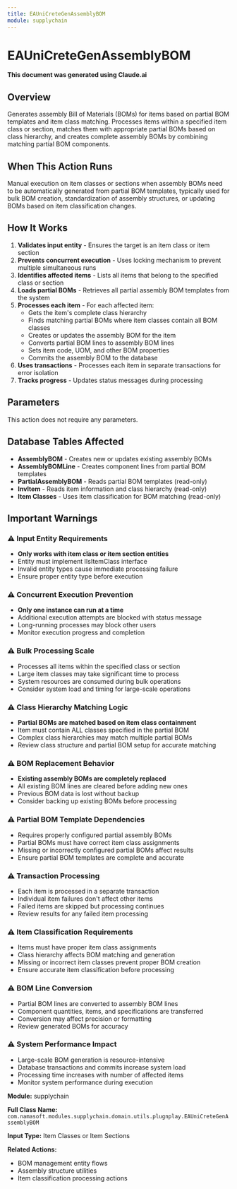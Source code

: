 ```yaml
---
title: EAUniCreteGenAssemblyBOM
module: supplychain
---
```



<div class='entity-flows'>

# EAUniCreteGenAssemblyBOM

**This document was generated using Claude.ai**

## Overview

Generates assembly Bill of Materials (BOMs) for items based on partial BOM templates and item class matching. Processes items within a specified item class or section, matches them with appropriate partial BOMs based on class hierarchy, and creates complete assembly BOMs by combining matching partial BOM components.

## When This Action Runs

Manual execution on item classes or sections when assembly BOMs need to be automatically generated from partial BOM templates, typically used for bulk BOM creation, standardization of assembly structures, or updating BOMs based on item classification changes.

## How It Works

1. **Validates input entity** - Ensures the target is an item class or item section
2. **Prevents concurrent execution** - Uses locking mechanism to prevent multiple simultaneous runs
3. **Identifies affected items** - Lists all items that belong to the specified class or section
4. **Loads partial BOMs** - Retrieves all partial assembly BOM templates from the system
5. **Processes each item** - For each affected item:
   - Gets the item's complete class hierarchy
   - Finds matching partial BOMs where item classes contain all BOM classes
   - Creates or updates the assembly BOM for the item
   - Converts partial BOM lines to assembly BOM lines
   - Sets item code, UOM, and other BOM properties
   - Commits the assembly BOM to the database
6. **Uses transactions** - Processes each item in separate transactions for error isolation
7. **Tracks progress** - Updates status messages during processing

## Parameters

This action does not require any parameters.

## Database Tables Affected

- **AssemblyBOM** - Creates new or updates existing assembly BOMs
- **AssemblyBOMLine** - Creates component lines from partial BOM templates
- **PartialAssemblyBOM** - Reads partial BOM templates (read-only)
- **InvItem** - Reads item information and class hierarchy (read-only)
- **Item Classes** - Uses item classification for BOM matching (read-only)

## Important Warnings

### ⚠️ Input Entity Requirements
- **Only works with item class or item section entities**
- Entity must implement IIsItemClass interface
- Invalid entity types cause immediate processing failure
- Ensure proper entity type before execution

### ⚠️ Concurrent Execution Prevention
- **Only one instance can run at a time**
- Additional execution attempts are blocked with status message
- Long-running processes may block other users
- Monitor execution progress and completion

### ⚠️ Bulk Processing Scale
- Processes all items within the specified class or section
- Large item classes may take significant time to process
- System resources are consumed during bulk operations
- Consider system load and timing for large-scale operations

### ⚠️ Class Hierarchy Matching Logic
- **Partial BOMs are matched based on item class containment**
- Item must contain ALL classes specified in the partial BOM
- Complex class hierarchies may match multiple partial BOMs
- Review class structure and partial BOM setup for accurate matching

### ⚠️ BOM Replacement Behavior
- **Existing assembly BOMs are completely replaced**
- All existing BOM lines are cleared before adding new ones
- Previous BOM data is lost without backup
- Consider backing up existing BOMs before processing

### ⚠️ Partial BOM Template Dependencies
- Requires properly configured partial assembly BOMs
- Partial BOMs must have correct item class assignments
- Missing or incorrectly configured partial BOMs affect results
- Ensure partial BOM templates are complete and accurate

### ⚠️ Transaction Processing
- Each item is processed in a separate transaction
- Individual item failures don't affect other items
- Failed items are skipped but processing continues
- Review results for any failed item processing

### ⚠️ Item Classification Requirements
- Items must have proper item class assignments
- Class hierarchy affects BOM matching and generation
- Missing or incorrect item classes prevent proper BOM creation
- Ensure accurate item classification before processing

### ⚠️ BOM Line Conversion
- Partial BOM lines are converted to assembly BOM lines
- Component quantities, items, and specifications are transferred
- Conversion may affect precision or formatting
- Review generated BOMs for accuracy

### ⚠️ System Performance Impact
- Large-scale BOM generation is resource-intensive
- Database transactions and commits increase system load
- Processing time increases with number of affected items
- Monitor system performance during execution

**Module:** supplychain

**Full Class Name:** `com.namasoft.modules.supplychain.domain.utils.plugnplay.EAUniCreteGenAssemblyBOM`

**Input Type:** Item Classes or Item Sections

**Related Actions:**
- BOM management entity flows
- Assembly structure utilities
- Item classification processing actions


</div>

